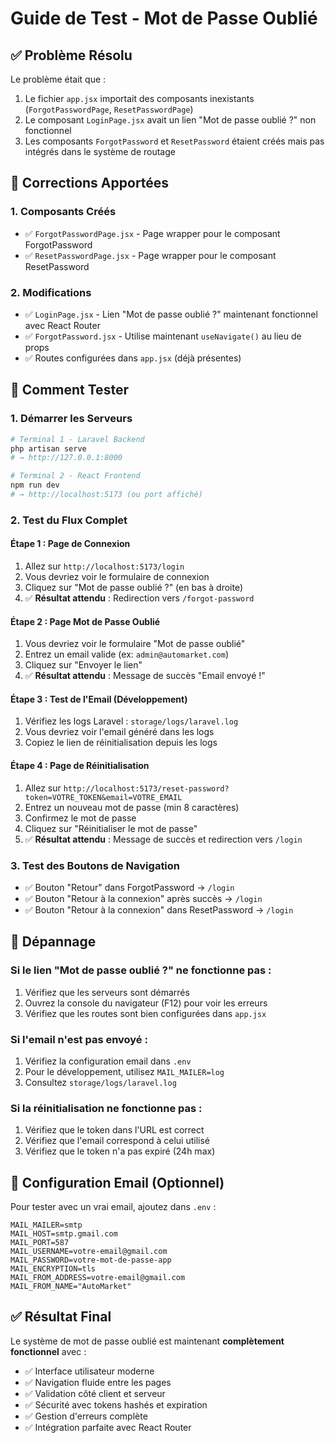 # Guide de Test - Mot de Passe Oublié

## ✅ Problème Résolu

Le problème était que :
1. Le fichier `app.jsx` importait des composants inexistants (`ForgotPasswordPage`, `ResetPasswordPage`)
2. Le composant `LoginPage.jsx` avait un lien "Mot de passe oublié ?" non fonctionnel
3. Les composants `ForgotPassword` et `ResetPassword` étaient créés mais pas intégrés dans le système de routage

## 🔧 Corrections Apportées

### 1. Composants Créés
- ✅ `ForgotPasswordPage.jsx` - Page wrapper pour le composant ForgotPassword
- ✅ `ResetPasswordPage.jsx` - Page wrapper pour le composant ResetPassword

### 2. Modifications
- ✅ `LoginPage.jsx` - Lien "Mot de passe oublié ?" maintenant fonctionnel avec React Router
- ✅ `ForgotPassword.jsx` - Utilise maintenant `useNavigate()` au lieu de props
- ✅ Routes configurées dans `app.jsx` (déjà présentes)

## 🧪 Comment Tester

### 1. Démarrer les Serveurs
```bash
# Terminal 1 - Laravel Backend
php artisan serve
# → http://127.0.0.1:8000

# Terminal 2 - React Frontend  
npm run dev
# → http://localhost:5173 (ou port affiché)
```

### 2. Test du Flux Complet

#### Étape 1 : Page de Connexion
1. Allez sur `http://localhost:5173/login`
2. Vous devriez voir le formulaire de connexion
3. Cliquez sur "Mot de passe oublié ?" (en bas à droite)
4. ✅ **Résultat attendu** : Redirection vers `/forgot-password`

#### Étape 2 : Page Mot de Passe Oublié
1. Vous devriez voir le formulaire "Mot de passe oublié"
2. Entrez un email valide (ex: `admin@automarket.com`)
3. Cliquez sur "Envoyer le lien"
4. ✅ **Résultat attendu** : Message de succès "Email envoyé !"

#### Étape 3 : Test de l'Email (Développement)
1. Vérifiez les logs Laravel : `storage/logs/laravel.log`
2. Vous devriez voir l'email généré dans les logs
3. Copiez le lien de réinitialisation depuis les logs

#### Étape 4 : Page de Réinitialisation
1. Allez sur `http://localhost:5173/reset-password?token=VOTRE_TOKEN&email=VOTRE_EMAIL`
2. Entrez un nouveau mot de passe (min 8 caractères)
3. Confirmez le mot de passe
4. Cliquez sur "Réinitialiser le mot de passe"
5. ✅ **Résultat attendu** : Message de succès et redirection vers `/login`

### 3. Test des Boutons de Navigation
- ✅ Bouton "Retour" dans ForgotPassword → `/login`
- ✅ Bouton "Retour à la connexion" après succès → `/login`
- ✅ Bouton "Retour à la connexion" dans ResetPassword → `/login`

## 🐛 Dépannage

### Si le lien "Mot de passe oublié ?" ne fonctionne pas :
1. Vérifiez que les serveurs sont démarrés
2. Ouvrez la console du navigateur (F12) pour voir les erreurs
3. Vérifiez que les routes sont bien configurées dans `app.jsx`

### Si l'email n'est pas envoyé :
1. Vérifiez la configuration email dans `.env`
2. Pour le développement, utilisez `MAIL_MAILER=log`
3. Consultez `storage/logs/laravel.log`

### Si la réinitialisation ne fonctionne pas :
1. Vérifiez que le token dans l'URL est correct
2. Vérifiez que l'email correspond à celui utilisé
3. Vérifiez que le token n'a pas expiré (24h max)

## 📝 Configuration Email (Optionnel)

Pour tester avec un vrai email, ajoutez dans `.env` :
```env
MAIL_MAILER=smtp
MAIL_HOST=smtp.gmail.com
MAIL_PORT=587
MAIL_USERNAME=votre-email@gmail.com
MAIL_PASSWORD=votre-mot-de-passe-app
MAIL_ENCRYPTION=tls
MAIL_FROM_ADDRESS=votre-email@gmail.com
MAIL_FROM_NAME="AutoMarket"
```

## ✅ Résultat Final

Le système de mot de passe oublié est maintenant **complètement fonctionnel** avec :
- ✅ Interface utilisateur moderne
- ✅ Navigation fluide entre les pages
- ✅ Validation côté client et serveur
- ✅ Sécurité avec tokens hashés et expiration
- ✅ Gestion d'erreurs complète
- ✅ Intégration parfaite avec React Router

